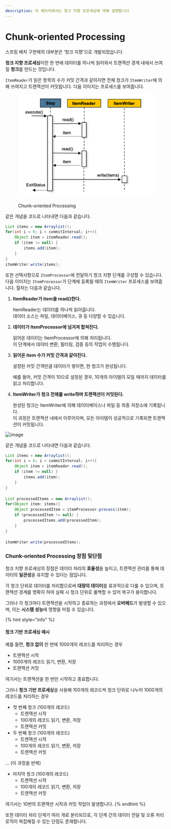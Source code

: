 ```yaml
---
description: 이 페이지에서는 청크 지향 프로세싱에 대해 설명합니다
---
```


# Chunk-oriented Processing

스프링 배치 구현체의 대부분은 ‘청크 지향'으로 개발되었습니다.

**청크 지향 프로세싱**이란 한 번에 데이터를 하나씩 읽어와서 트랜잭션 경계 내에서 쓰여질 **청크**를 만드는 것입니다.

`ItemReader`가 읽은 항목의 수가 커밋 간격과 같아지면 전체 청크가 `ItemWriter`에 의해 쓰여지고 트랜잭션이 커밋됩니다.
다음 이미지는 프로세스를 보여줍니다.

<figure><img src="../../.gitbook/assets/image (11).png" alt=""><figcaption><p>Chunk-oriented Processing</p></figcaption></figure>

같은 개념을 코드로 나타내면 다음과 같습니다.

```java
List items = new Arraylist();
for(int i = 0; i < commitInterval; i++){
    Object item = itemReader.read();
    if (item != null) {
        items.add(item);
    }
}
itemWriter.write(items);
```


또한 선택사항으로 `ItemProcessor`에 전달하기 청크 지향 단계를 구성할 수 있습니다. 다음 이미지는 `ItemProcessor`가 단계에 등록될 때의 `ItemWriter` 프로세스를 보여줍니다.
절차는 다음과 같습니다.


1.  **ItemReader가 item을 read()한다.**

    ItemReader는 데이터를 하나씩 읽어옵니다. \
    데이터 소스는 파일, 데이터베이스, 큐 등 다양할 수 있습니다.
2.  **데이터가 ItemProcessor에 넘겨져 합쳐진다.**

    읽어온 데이터는 ItemProcessor에 의해 처리됩니다. \
    이 단계에서 데이터 변환, 필터링, 검증 등의 작업이 수행됩니다.
3.  **읽어온 item 수가 커밋 간격과 같아진다.**

    설정된 커밋 간격만큼 데이터가 쌓이면, 한 청크가 완성됩니다.&#x20;

    예를 들어, 커밋 간격이 10으로 설정된 경우, 10개의 아이템이 모일 때까지 데이터를 읽고 처리합니다.
4.  **ItemWriter가 청크 전체를 write하며 트랜잭션이 커밋된다.**

    완성된 청크는 ItemWriter에 의해 데이터베이스나 파일 등 최종 저장소에 기록됩니다. \
    이 과정은 트랜잭션 내에서 이루어지며, 모든 아이템이 성공적으로 기록되면 트랜잭션이 커밋됩니다.

![image](https://github.com/user-attachments/assets/a2829917-cf00-4b3b-8ac3-55a97d65a230)

같은 개념을 코드로 나타내면 다음과 같습니다.

```java
List items = new Arraylist();
for(int i = 0; i < commitInterval; i++){
    Object item = itemReader.read();
    if (item != null) {
        items.add(item);
    }
}

List processedItems = new Arraylist();
for(Object item: items){
    Object processedItem = itemProcessor.process(item);
    if (processedItem != null) {
        processedItems.add(processedItem);
    }
}

itemWriter.write(processedItems);
```

### Chunk-oriented Processing 장점 및단점

청크 지향 프로세싱의 장점은 데이터 처리의 **효율성**을 높이고, 트랜잭션 관리를 통해 데이터의 **일관성**을 유지할 수 있다는 점입니다.&#x20;

각 청크 단위로 데이터를 처리함으로써 **대량의 데이터**를 효과적으로 다룰 수 있으며, 트랜잭션 경계를 명확히 하여 실패 시 청크 단위로 롤백할 수 있어 복구가 용이합니다.&#x20;



그러나 각 청크마다 트랜잭션을 시작하고 종료하는 과정에서 **오버헤드**가 발생할 수 있으며, 이는 **시스템 성능**에 영향을 미칠 수 있습니다.&#x20;

{% hint style="info" %}
#### 청크 기반 프로세싱 예시
예를 들면, **청크 없이** 한 번에 1000개의 레코드를 처리하는 경우

* 트랜잭션 시작
* 1000개의 레코드 읽기, 변환, 저장
* 트랜잭션 커밋

여기서는 트랜잭션을 한 번만 시작하고 종료합니다.


그러나 **청크 기반 프로세싱**을 사용해 100개의 레코드씩 청크 단위로 나누어 1000개의 레코드를 처리하는 경우

* 첫 번째 청크 (100개의 레코드)
  * 트랜잭션 시작
  * 100개의 레코드 읽기, 변환, 저장
  * 트랜잭션 커밋
* 두 번째 청크 (100개의 레코드)
  * 트랜잭션 시작
  * 100개의 레코드 읽기, 변환, 저장
  * 트랜잭션 커밋

... (이 과정을 반복)

* 마지막 청크 (100개의 레코드)
  * 트랜잭션 시작
  * 100개의 레코드 읽기, 변환, 저장
  * 트랜잭션 커밋

여기서는 10번의 트랜잭션 시작과 커밋 작업이 발생합니다.
{% endhint %}

또한 데이터 처리 단계가 여러 개로 분리되므로, 각 단계 간의 데이터 전달 및 오류 처리 로직이 복잡해질 수 있는 단점도 존재합니다.
